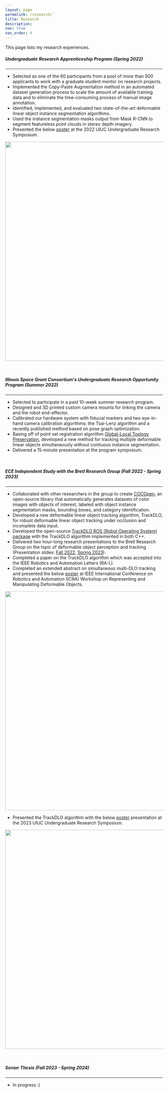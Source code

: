 ```yaml
---
layout: page
permalink: /research/
title: Research
description: 
nav: true
nav_order: 4
---
```


This page lists my research experiences.

##### **Undergraduate Research Apprenticeship Program (Spring 2022)**
---
* Selected as one of the 60 participants from a pool of more than 500 applicants to work with a graduate student mentor on research projects.
* Implemented the Copy-Paste Augmentation method in an automated dataset generation process to scale the amount of available training data and to eliminate the time-consuming process of manual image annotation.
* Identified, implemented, and evaluated two state-of-the-art deformable linear object instance segmentation algorithms.
* Used the instance segmentation masks output from Mask R-CNN to segment featureless point clouds in stereo depth imagery.
* Presented the below [poster](https://jingyi-xiang.github.io/assets/pdf/poster_urs22.pdf) at the 2022 UIUC Undergraduate Research Symposium.

<p align="center">
    <img src="../assets/img/poster_urs22.png" width="700" />
</p>

&nbsp;

##### **Illinois Space Grant Consortium's Undergraduate Research Opportunity Program (Summer 2022)**
---
* Selected to participate in a paid 10-week summer research program.
* Designed and 3D printed custom camera mounts for linking the camera and the robot end-effector.
* Calibrated our hardware system with fiducial markers and two eye-in-hand camera calibration algorithms: the Tsai-Lenz algorithm and a recently published method based on pose graph optimization.
* Basing off of point set registration algorithm [Global-Local Toplogy Preservation](https://www.cv-foundation.org/openaccess/content_cvpr_workshops_2014/W04/papers/Ge_Non-rigid_Point_Set_2014_CVPR_paper.pdf), developed a new method for tracking multiple deformable linear objects simultaneously without contiuous instance segmentation.
* Delivered a 15-minute presentation at the program symposium.

&nbsp;

##### **ECE Independent Study with the Bretl Research Group (Fall 2022 - Spring 2023)**
---
* Collaborated with other researchers in the group to create [COCOpen](https://rmdlo.github.io/COCOpen-OpenCV/), an open-source library that automatically generates datasets of color images with objects of interest, labeled with object instance segmentation masks, bounding boxes, and category identification.
* Developed a new deformable linear object tracking algorithm, TrackDLO, for robust deformable linear object tracking under occlusion and incomplete data input.
* Developed the open-source [TrackDLO ROS (Robot Operating System) package](https://github.com/RMDLO/trackdlo) with the TrackDLO algorithm implemented in both C++.
* Delivered two hour-long research presentations to the Bretl Research Group on the topic of deformable object perception and tracking (Presentation slides: [Fall 2022](https://jingyi-xiang.github.io/assets/pdf/BRG_Fall_2022.pdf), [Spring 2023](https://jingyi-xiang.github.io/assets/pdf/BRG_Spring_2023.pdf)).
* Completed a paper on the TrackDLO algorithm which was accepted into the IEEE Robotics and Automation Letters (RA-L).
* Completed an extended abstract on simultaneous multi-DLO tracking and presented the below [poster](https://jingyi-xiang.github.io/assets/pdf/multi_dlo_poster.pdf) at IEEE International Conference on Robotics and Automation (ICRA) Workshop on Representing and Manipulating Deformable Objects.
<p align="center">
    <img src="../assets/img/multi_dlo_poster.png" width="700" />
</p>

* Presented the TrackDLO algorithm with the below [poster](https://jingyi-xiang.github.io/assets/pdf/poster_urs23.pdf) presentation at the 2023 UIUC Undergraduate Research Symposium.
<p align="center">
    <img src="../assets/img/poster_urs23.png" width="700" />
</p>

&nbsp;

##### **Senior Thesis (Fall 2023 - Spring 2024)**
---
* In progress :)